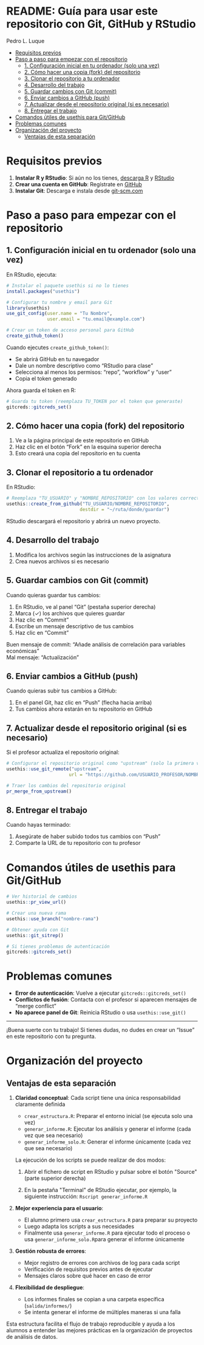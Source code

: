 # README: Guía para usar este repositorio con Git, GitHub y RStudio
Pedro L. Luque

- [Requisitos previos](#requisitos-previos)
- [Paso a paso para empezar con el
  repositorio](#paso-a-paso-para-empezar-con-el-repositorio)
  - [1. Configuración inicial en tu ordenador (solo una
    vez)](#1-configuración-inicial-en-tu-ordenador-solo-una-vez)
  - [2. Cómo hacer una copia (fork) del
    repositorio](#2-cómo-hacer-una-copia-fork-del-repositorio)
  - [3. Clonar el repositorio a tu
    ordenador](#3-clonar-el-repositorio-a-tu-ordenador)
  - [4. Desarrollo del trabajo](#4-desarrollo-del-trabajo)
  - [5. Guardar cambios con Git
    (commit)](#5-guardar-cambios-con-git-commit)
  - [6. Enviar cambios a GitHub (push)](#6-enviar-cambios-a-github-push)
  - [7. Actualizar desde el repositorio original (si es
    necesario)](#7-actualizar-desde-el-repositorio-original-si-es-necesario)
  - [8. Entregar el trabajo](#8-entregar-el-trabajo)
- [Comandos útiles de usethis para
  Git/GitHub](#comandos-útiles-de-usethis-para-gitgithub)
- [Problemas comunes](#problemas-comunes)
- [Organización del proyecto](#organización-del-proyecto)
  - [Ventajas de esta separación](#ventajas-de-esta-separación)

# Requisitos previos

1.  **Instalar R y RStudio**: Si aún no los tienes, [descarga
    R](https://cran.r-project.org/) y
    [RStudio](https://posit.co/download/rstudio-desktop/)
2.  **Crear una cuenta en GitHub**: Regístrate en
    [GitHub](https://github.com/)
3.  **Instalar Git**: Descarga e instala desde
    [git-scm.com](https://git-scm.com/downloads)

# Paso a paso para empezar con el repositorio

## 1. Configuración inicial en tu ordenador (solo una vez)

En RStudio, ejecuta:

``` r
# Instalar el paquete usethis si no lo tienes
install.packages("usethis")

# Configurar tu nombre y email para Git
library(usethis)
use_git_config(user.name = "Tu Nombre", 
               user.email = "tu.email@example.com")

# Crear un token de acceso personal para GitHub
create_github_token()
```

Cuando ejecutes `create_github_token()`:

- Se abrirá GitHub en tu navegador
- Dale un nombre descriptivo como “RStudio para clase”
- Selecciona al menos los permisos: “repo”, “workflow” y “user”
- Copia el token generado

Ahora guarda el token en R:

``` r
# Guarda tu token (reemplaza TU_TOKEN por el token que generaste)
gitcreds::gitcreds_set()
```

## 2. Cómo hacer una copia (fork) del repositorio

1.  Ve a la página principal de este repositorio en GitHub
2.  Haz clic en el botón “Fork” en la esquina superior derecha
3.  Esto creará una copia del repositorio en tu cuenta

## 3. Clonar el repositorio a tu ordenador

En RStudio:

``` r
# Reemplaza "TU_USUARIO" y "NOMBRE_REPOSITORIO" con los valores correctos
usethis::create_from_github("TU_USUARIO/NOMBRE_REPOSITORIO", 
                           destdir = "~/ruta/donde/guardar")
```

RStudio descargará el repositorio y abrirá un nuevo proyecto.

## 4. Desarrollo del trabajo

1.  Modifica los archivos según las instrucciones de la asignatura
2.  Crea nuevos archivos si es necesario

## 5. Guardar cambios con Git (commit)

Cuando quieras guardar tus cambios:

1.  En RStudio, ve al panel “Git” (pestaña superior derecha)
2.  Marca (✓) los archivos que quieres guardar
3.  Haz clic en “Commit”
4.  Escribe un mensaje descriptivo de tus cambios
5.  Haz clic en “Commit”

Buen mensaje de commit: “Añade análisis de correlación para variables
económicas”  
Mal mensaje: “Actualización”

## 6. Enviar cambios a GitHub (push)

Cuando quieras subir tus cambios a GitHub:

1.  En el panel Git, haz clic en “Push” (flecha hacia arriba)
2.  Tus cambios ahora estarán en tu repositorio en GitHub

## 7. Actualizar desde el repositorio original (si es necesario)

Si el profesor actualiza el repositorio original:

``` r
# Configurar el repositorio original como "upstream" (solo la primera vez)
usethis::use_git_remote("upstream", 
                       url = "https://github.com/USUARIO_PROFESOR/NOMBRE_REPOSITORIO")

# Traer los cambios del repositorio original
pr_merge_from_upstream()
```

## 8. Entregar el trabajo

Cuando hayas terminado:

1.  Asegúrate de haber subido todos tus cambios con “Push”
2.  Comparte la URL de tu repositorio con tu profesor

# Comandos útiles de usethis para Git/GitHub

``` r
# Ver historial de cambios
usethis::pr_view_url()

# Crear una nueva rama
usethis::use_branch("nombre-rama")

# Obtener ayuda con Git
usethis::git_sitrep()

# Si tienes problemas de autenticación
gitcreds::gitcreds_set()
```

# Problemas comunes

- **Error de autenticación**: Vuelve a ejecutar
  `gitcreds::gitcreds_set()`
- **Conflictos de fusión**: Contacta con el profesor si aparecen
  mensajes de “merge conflict”
- **No aparece panel de Git**: Reinicia RStudio o usa
  `usethis::use_git()`

------------------------------------------------------------------------

¡Buena suerte con tu trabajo! Si tienes dudas, no dudes en crear un
“Issue” en este repositorio con tu pregunta.

# Organización del proyecto

## Ventajas de esta separación

1.  **Claridad conceptual**: Cada script tiene una única responsabilidad
    claramente definida

    - `crear_estructura.R`: Preparar el entorno inicial (se ejecuta solo
      una vez)
    - `generar_informe.R`: Ejecutar los análisis y generar el informe
      (cada vez que sea necesario)
    - `generar_informe_solo.R`: Generar el informe únicamente
      (cada vez que sea necesario)

    La ejecución de los scripts se puede realizar de dos modos:

    1. Abrir el fichero de script en RStudio y pulsar sobre el botón "Source" (parte superior derecha)

    2. En la pestaña "Terminal" de RStudio ejecutar, por ejemplo, la siguiente instrucción: `Rscript generar_informe.R`

3.  **Mejor experiencia para el usuario**:

    - El alumno primero usa `crear_estructura.R` para preparar su
      proyecto
    - Luego adapta los scripts a sus necesidades
    - Finalmente usa `generar_informe.R` para ejecutar todo el proceso o usa `generar_informe_solo.R`para generar el informe únicamente

4.  **Gestión robusta de errores**:

    - Mejor registro de errores con archivos de log para cada script
    - Verificación de requisitos previos antes de ejecutar
    - Mensajes claros sobre qué hacer en caso de error

5.  **Flexibilidad de despliegue**:

    - Los informes finales se copian a una carpeta específica
      (`salida/informes/`)
    - Se intenta generar el informe de múltiples maneras si una falla

Esta estructura facilita el flujo de trabajo reproducible y ayuda a los
alumnos a entender las mejores prácticas en la organización de proyectos
de análisis de datos.
